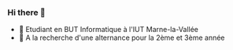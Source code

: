 ### Hi there 👋



- 🌱 Etudiant en BUT Informatique à l'IUT Marne-la-Vallée
- 👯 A la recherche d'une alternance pour la 2ème et 3ème année 
<!--
- 🔭 I’m currently working on ...
- 🤔 I’m looking for help with ...
- 💬 Ask me about ...
- 📫 How to reach me: ...
- 😄 Pronouns: ...
- ⚡ Fun fact: ...
-->
